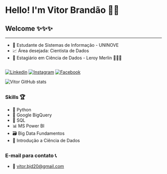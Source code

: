 # Hello! I'm Vitor Brandão 👋😃
## Welcome ✨✨✨

---

- 🏫 Estudante de Sistemas de Informação - UNINOVE
- 📈 Área desejada: Cientista de Dados
- :green_heart: Estagiário em Ciência de Dados - Leroy Merlin 🚀🚀🚀

##

[![Linkedin](https://img.shields.io/badge/LinkedIn-0077B5?style=for-the-badge&logo=linkedin&logoColor=white)](https://www.linkedin.com/in/vitor-brand%C3%A3o-6955481b1/)
[![Instagram](https://img.shields.io/badge/Instagram-E4405F?style=for-the-badge&logo=instagram&logoColor=white)](https://www.instagram.com/vitor.bjd20/)
[![Facebook](https://img.shields.io/badge/Facebook-1877F2?style=for-the-badge&logo=facebook&logoColor=white)](https://www.facebook.com/Brandao20vtr)

![Vitor GitHub stats](https://github-readme-stats.vercel.app/api?username=brandao20vtr&show_icons=true&theme=tokyonight)

##

### Skills 🏆

- 🐍 Python
- 🚀 Google BigQuery
- 🐬 SQL
- 📊 MS Power BI
- 🗃️ Big Data Fundamentos
- 🧱 Introdução a Ciência de Dados

##

### E-mail para contato 📞
- 📧 vitor.bjd20@gmail.com
